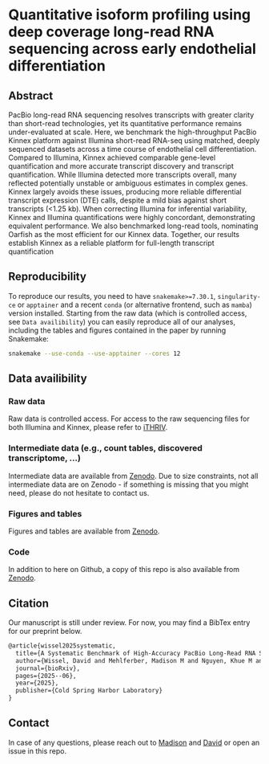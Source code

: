 # Quantitative isoform profiling using deep coverage long-read RNA sequencing across early endothelial differentiation

## Abstract

PacBio long-read RNA sequencing resolves transcripts with greater clarity than short-read technologies, yet its quantitative performance remains under-evaluated at scale. Here, we benchmark the high-throughput PacBio Kinnex platform against Illumina short-read RNA-seq using matched, deeply sequenced datasets across a time course of endothelial cell differentiation. Compared to Illumina, Kinnex achieved comparable gene-level quantification and more accurate transcript discovery and transcript quantification. While Illumina detected more transcripts overall, many reflected potentially unstable or ambiguous estimates in complex genes. Kinnex largely avoids these issues, producing more reliable differential transcript expression (DTE) calls, despite a mild bias against short transcripts (<1.25 kb). When correcting Illumina for inferential variability, Kinnex and Illumina quantifications were highly concordant, demonstrating equivalent performance. We also benchmarked long-read tools, nominating Oarfish as the most efficient for our Kinnex data. Together, our results establish Kinnex as a reliable platform for full-length transcript quantification

## Reproducibility

To reproduce our results, you need to have `snakemake>=7.30.1`, `singularity-ce` or `apptainer` and a recent `conda` (or alternative frontend, such as `mamba`) version installed. Starting from the raw data (which is controlled access, see `Data availibility`) you can easily reproduce all of our analyses, including the tables and figures contained in the paper by running Snakemake:

```sh
snakemake --use-conda --use-apptainer --cores 12
```

## Data availibility

### Raw data

Raw data is controlled access. For access to the raw sequencing files for both Illumina and Kinnex, please refer to [iTHRIV](https://portal.ithriv.org/#/public_commons/project/25d25b41-87ca-4e41-9573-1ee9375daf1a/dataset/5bcbeb1e-a0e6-4dd3-91ed-107eba1d3061).

### Intermediate data (e.g., count tables, discovered transcriptome, ...)

Intermediate data are available from [Zenodo](https://doi.org/10.5281/zenodo.15502054/). Due to size constraints, not all intermediate data are on Zenodo - if something is missing that you might need, please do not hesitate to contact us.

### Figures and tables

Figures and tables are available from [Zenodo](https://doi.org/10.5281/zenodo.15502054/).

### Code

In addition to here on Github, a copy of this repo is also available from [Zenodo](https://doi.org/10.5281/zenodo.15502054/).

## Citation

Our manuscript is still under review. For now, you may find a BibTex entry for our preprint below.

```tex
@article{wissel2025systematic,
  title={A Systematic Benchmark of High-Accuracy PacBio Long-Read RNA Sequencing for Transcript-Level Quantification},
  author={Wissel, David and Mehlferber, Madison M and Nguyen, Khue M and Pavelko, Vasilii and Tseng, Elizabeth and Robinson, Mark D and Sheynkman, Gloria M},
  journal={bioRxiv},
  pages={2025--06},
  year={2025},
  publisher={Cold Spring Harbor Laboratory}
}
```

## Contact

In case of any questions, please reach out to [Madison](mm5db@virginia.edu) and [David](dwissel@ethz.ch) or open an issue in this repo.
